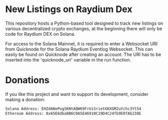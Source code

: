 # New Listings on Raydium Dex

This repository hosts a Python-based tool designed to track new listings on various decentralized crypto exchanges, at the beginning there will only be code for Raydium DEX on Solana.

For access to the Solana Mainnet, it is required to enter a Websocket URI from Quicknode for the Solana Raydium Eventlog Websocket. This can easily be found on Quicknode after creating an account. The URI has to be inserted into the 'quicknode_uri' variable in the run function.

# Donations

If you like this project and want to support its development, consider making a donation:

  ```html
Solana Address: EHZdANePogSKNtAQW69FrUiSrietGKXGM2uYchc3Yt54
Ethereum Address: 0x65E6dba8B6C0A5E46910C29D4C24fb9E0fAb238E
  ```

